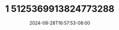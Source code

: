 --- 
title: "1 5125369913824773288"
description: "download  video bokep 1 5125369913824773288 telegram    "
date: 2024-08-28T16:57:53-08:00
file_code: "cx6ezorowktu"
draft: false
cover: "8akmaqfneezp4x9g.jpg"
tags: ["indo", "bokep-indo", "bokep-viral", "bokep-ig"]
length: 97
fld_id: "1483824"
foldername: "Aurel xyz"
categories: ["Aurel xyz"]
views: 0
---